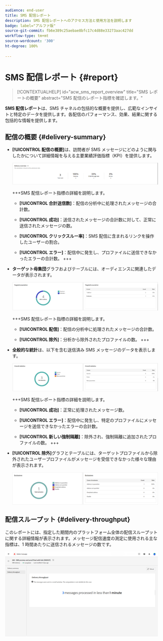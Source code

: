 ```yaml
---
audience: end-user
title: SMS 配信レポート
description: SMS 配信レポートへのアクセス方法と使用方法を説明します
badge: label="アルファ版"
source-git-commit: fb6e389c25aebae8bfc17c4d88e33273aac427dd
workflow-type: tm+mt
source-wordcount: '300'
ht-degree: 100%

---
```


# SMS 配信レポート {#report}

>[!CONTEXTUALHELP]
>id="acw_sms_report_overview"
>title="SMS レポートの概要"
>abstract="SMS 配信のレポート指標を確認します。"

**SMS 配信レポート**&#x200B;は、SMS チャネルの包括的な概要を提供し、広範なインサイトと特定のデータを提供します。各配信のパフォーマンス、効果、結果に関する包括的な情報を提供します。

## 配信の概要 {#delivery-summary}

* **[!UICONTROL 配信の概要]**&#x200B;は、訪問者が SMS メッセージにどのように関与したかについて詳細情報を与える主要業績評価指標（KPI）を提供します。

  ![](assets/reporting_sms_3.png)

  +++SMS 配信レポート指標の詳細を説明します。

   * **[!UICONTROL 合計送信数]**：配信の分析中に処理されたメッセージの合計数。

   * **[!UICONTROL 成功]**：送信されたメッセージの合計数に対して、正常に送信されたメッセージの数。

   * **[!UICONTROL クリックスルー率]**：SMS 配信に含まれるリンクを操作したユーザーの割合。

   * **[!UICONTROL エラー]**：配信中に発生し、プロファイルに送信できなかったエラーの合計数。
+++

* **ターゲット母集団**&#x200B;グラフおよびテーブルには、オーディエンスに関連したデータが表示されます。

  ![](assets/reporting_sms_4.png)

  +++SMS 配信レポート指標の詳細を説明します。

   * **[!UICONTROL 配信]**：配信の分析中に処理されたメッセージの合計数。

   * **[!UICONTROL 除外]**：分析から除外されたプロファイルの数。
+++


* **全般的な統計**&#x200B;は、以下を含む送信済み SMS メッセージのデータを表示します。

  ![](assets/reporting_sms_5.png)

  +++SMS 配信レポート指標の詳細を説明します。

   * **[!UICONTROL 成功]**：正常に処理されたメッセージ数。

   * **[!UICONTROL エラー]**：配信中に発生し、特定のプロファイルにメッセージを送信できなかったエラーの合計数。

   * **[!UICONTROL 新しい強制隔離]**：除外され、強制隔離に追加されたプロファイルの数。
+++

* **[!UICONTROL 除外]**&#x200B;グラフとテーブルには、ターゲットプロファイルから除外されたユーザープロファイルがメッセージを受信できなかった様々な理由が表示されます。

  ![](assets/reporting_sms_6.png)

## 配信スループット {#delivery-throughput}

このレポートには、指定した期間内のプラットフォーム全体の配信スループットに関する詳細情報が表示されます。メッセージ配信速度の測定に使用される主な指標は、1 時間あたりに送信されるメッセージの数です。

![](assets/reporting_sms_2.png)

